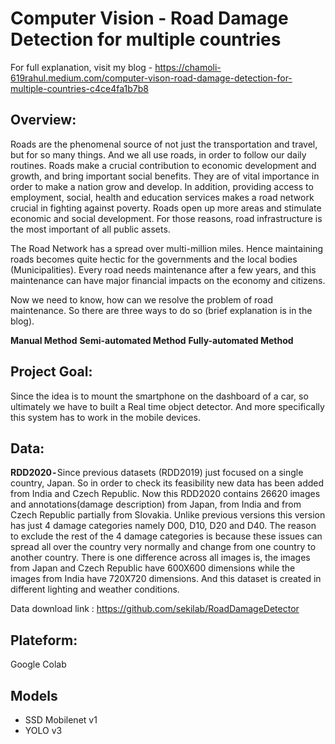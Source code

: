 # Computer Vision - Road Damage Detection for multiple countries

For full explanation, visit my blog - https://chamoli-619rahul.medium.com/computer-vison-road-damage-detection-for-multiple-countries-c4ce4fa1b7b8

## Overview:
Roads are the phenomenal source of not just the transportation and travel, but for so many things. And we all use roads, in order to follow our daily routines. Roads make a crucial contribution to economic development and growth, and bring important social benefits. They are of vital importance in order to make a nation grow and develop. In addition, providing access to employment, social, health and education services makes a road network crucial in fighting against poverty. Roads open up more areas and stimulate economic and social development. For those reasons, road infrastructure is the most important of all public assets.

The Road Network has a spread over multi-million miles. Hence maintaining roads becomes quite hectic for the governments and the local bodies (Municipalities). Every road needs maintenance after a few years, and this maintenance can have major financial impacts on the economy and citizens.

Now we need to know, how can we resolve the problem of road maintenance. So there are three ways to do so (brief explanation is in the blog). 

**Manual Method**
**Semi-automated Method**
**Fully-automated Method**

## Project Goal:
Since the idea is to mount the smartphone on the dashboard of a car, so ultimately we have to built a Real time object detector. And more specifically this system has to work in the mobile devices.

## Data:
**RDD2020 -** Since previous datasets (RDD2019) just focused on a single country, Japan. So in order to check its feasibility new data has been added from India and Czech Republic. Now this ​RDD2020 contains 26620 images and annotations(damage description) from Japan, from India and from Czech Republic partially from Slovakia. Unlike previous versions this version has just 4 damage categories namely D00, D10, D20 and D40. The reason to exclude the rest of the 4 damage categories is because these issues can spread all over the country very normally and change from one country to another country.
There is one difference across all images is, the images from Japan and Czech Republic have 600X600 dimensions while the images from India have 720X720 dimensions. And this dataset is created in different lighting and weather conditions.

Data download link : https://github.com/sekilab/RoadDamageDetector

## Plateform:
Google Colab

## Models
- SSD Mobilenet v1
- YOLO v3
